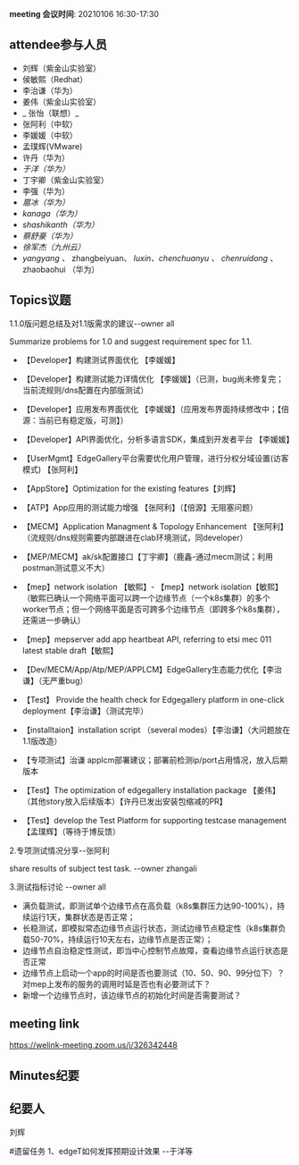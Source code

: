**meeting 会议时间**: 20210106 16:30-17:30

## attendee参与人员
- 刘辉（紫金山实验室）
-  侯敏熙（Redhat） 
- 李治谦（华为） 
- 姜伟（紫金山实验室）
- _ 张怡（联想）_ 
- 张阿利（中软）
- 李媛媛（中软）
- 孟璞辉(VMware) 
- 许丹（华为）
-  _于洋（华为）_   
- 丁宇卿（紫金山实验室）
-  李强（华为）
-  _扈冰（华为）_ 
-    _kanaga（华为）_  
-  _shashikanth（华为）_ 
-  _蔡舒豪（华为）_ 
-  _徐军杰（九州云）_ 
- _yangyang 、_ zhangbeiyuan、 _luxin、chenchuanyu 、_  _chenruidong_ 、zhaobaohui  （华为）

## Topics议题

1.1.0版问题总结及对1.1版需求的建议--owner all

Summarize problems for 1.0 and suggest requirement spec for 1.1.


- 【Developer】构建测试界面优化 【李媛媛】
- 【Developer】构建测试能力详情优化 【李媛媛】（已测，bug尚未修复完；当前流规则/dns配置在内部版测试）
- 【Developer】应用发布界面优化 【李媛媛】（应用发布界面持续修改中；【倍源：当前已有稳定版，可测】）
- 【Developer】API界面优化，分析多语言SDK，集成到开发者平台 【李媛媛】

- 【UserMgmt】EdgeGallery平台需要优化用户管理，进行分权分域设置(访客模式) 【张阿利】
- 【AppStore】Optimization for the existing features【刘辉】
- 【ATP】App应用的测试能力增强 【张阿利】（【倍源】无阻塞问题）
- 【MECM】Application Managment & Topology Enhancement 【张阿利】（流规则/dns规则需要内部跟进在clab环境测试，同developer）


- 【MEP/MECM】ak/sk配置接口【丁宇卿】（鹿鑫-通过mecm测试；利用postman测试意义不大）

- 【mep】network isolation 【敏熙】- 【mep】network isolation【敏熙】（敏熙已确认一个网络平面可以跨一个边缘节点（一个k8s集群）的多个worker节点；但一个网络平面是否可跨多个边缘节点（即跨多个k8s集群），还需进一步确认）
- 【mep】mepserver add app heartbeat API, referring to etsi mec 011 latest stable draft【敏熙】

- 【Dev/MECM/App/Atp/MEP/APPLCM】EdgeGallery生态能力优化【李治谦】（无严重bug）
- 【Test】 Provide the health check for Edgegallery platform in one-click deployment【李治谦】（测试完毕）
- 【installtaion】installation script （several modes）【李治谦】（大问题放在1.1版改造）
- 【专项测试】治谦  applcm部署建议；部署前检测ip/port占用情况，放入后期版本

- 【Test】The optimization of edgegallery installation package 【姜伟】（其他story放入后续版本）【许丹已发出安装包缩减的PR】
- 【Test】develop the Test Platform for supporting testcase management【孟璞辉】（等待于博反馈）

2.专项测试情况分享--张阿利

share results of subject test task. --owner zhangali


3.测试指标讨论 --owner all

- 满负载测试，即测试单个边缘节点在高负载（k8s集群压力达90-100%），持续运行1天，集群状态是否正常；
- 长稳测试，即模拟常态边缘节点运行状态，测试边缘节点稳定性（k8s集群负载50-70%，持续运行10天左右，边缘节点是否正常）；
- 边缘节点自治稳定性测试，即当中心控制节点故障，查看边缘节点运行状态是否正常
- 边缘节点上启动一个app的时间是否也要测试（10、50、90、99分位下）？对mep上发布的服务的调用时延是否也有必要测试下？
- 新增一个边缘节点时，该边缘节点的初始化时间是否需要测试？



## meeting link
https://welink-meeting.zoom.us/j/326342448

## Minutes纪要
## 纪要人
刘辉

#遗留任务
1、edgeT如何发挥预期设计效果 --于洋等
